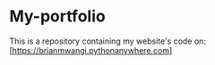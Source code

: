 # My-portfolio
This is a repository containing my website's code on: [https://brianmwangi.pythonanywhere.com]
